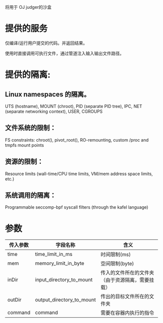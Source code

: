 将用于 OJ judger的沙盒

# 提供的服务
仅编译/运行用户提交的代码。并返回结果。

使用时直接调用可执行文件，通过管道注入输入输出文件路径。

# 提供的隔离:
## Linux namespaces 的隔离。
UTS (hostname), MOUNT (chroot), PID (separate PID tree), IPC, NET (separate networking context), USER, CGROUPS

## 文件系统的限制：
FS constraints: chroot(), pivot_root(), RO-remounting, custom /proc and tmpfs mount points

## 资源的限制：
Resource limits (wall-time/CPU time limits, VM/mem address space limits, etc.)

## 系统调用的隔离：
Programmable seccomp-bpf syscall filters (through the kafel language)

# 参数
|传入参数| 字段名称 | 含义 |
|---- | ---- | ---- |
|time|time_limit_in_ms| 时间限制(ms) |
|mem|memory_limit_in_byte| 空间限制(byte)|
|inDir|input_directory_to_mount| 传入的文件所在的文件夹（由于资源隔离，需要挂载）|
|outDir|output_directory_to_mount| 传出的目标文件所在的文件夹 |
|command|command| 需要在容器内执行的指令 |
